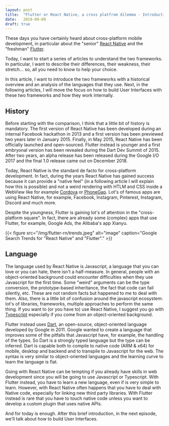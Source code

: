```yaml
---
layout: post
title:  "Flutter or React Native, a cross platfrom dilemma - Introduction - (Part 1)"
date:   2019-09-09
draft: true
---
```


These days you have certainly heard about cross-platform mobile development, in particular about the "senior" [React Native](https://facebook.github.io/react-native/) and the "freshman" [Flutter](https://flutter.dev/). 

Today, I want to start a series of articles to understand the two frameworks. In particular, I want to describe their differences, their weakness, their stretch... so, all you need to know to help your choice. 

In this article, I want to introduce the two frameworks with a historical overview and an analysis of the languages that they use. Next, in the following articles, I will move the focus on how to build User Interfaces with these two frameworks and how they work internally. 

## History

Before starting with the comparison, I think that a little bit of history is mandatory. The first version of React Native has been developed during an internal Facebook hackathon in 2013 and a first version has been previewed two years later in January 2015. Finally, in May 2015, React Native has been officially launched and open-sourced. Flutter instead is younger and a first embryonal version has been revealed during the Dart Dev Summit of 2015. After two years, an alpha release has been released during the Google I/O 2017 and the final 1.0 release came out on December 2018.

Today, React Native is the standard de facto for cross-platform development. In fact, during the years React Native has gained success because it can provide a "native feel" (in a following article I will explain how this is possible) and not a weird rendering with HTLM and CSS inside a WebView like for example [Cordova](https://cordova.apache.org/) or [PhoneGap](https://phonegap.com/). Lot's of famous apps are using React Native, for example, Facebook, Instagram, Pinterest, Instagram, Discord and much more. 

Despite the youngness, Flutter is gaining lot's of attention in the "cross-platform square". In fact, there are already some (complex) apps that use Flutter, for example, Google Ads, the Alibaba's app Xianyu. 

{{< figure src="/img/flutter-rn/trends.jpeg" alt="image" caption="Google Search Trends for \"React Native\" and \"Flutter\"." >}}

## Language 

The language used by React Native is Javascript, a language that you can love or you can hate, there isn't a half-measure. In general, people with an object-oriented background could encounter difficulties when they use Javascript for the first time. Some "weird" arguments can be the type conversion, the prototype-based inheritance, the fact that code can fail silently, etc. These are not random facts but happened to me to deal with them. Also, there is a little bit of confusion around the javascript ecosystem: lot's of libraries, frameworks, multiple approaches to perform the same thing. If you want to (or you have to) use React Native, I suggest you go with [Typescript](http://www.typescriptlang.org/) especially if you come from an object-oriented background. 

Flutter instead uses [Dart](https://dart.dev/), an open-source, object-oriented language developed by Google in 2011. Google wanted to create a language that improves some of the pitfalls that Javascript have, for example, the handling of the types. So Dart is a strongly typed language but the type can be inferred. Dart is capable both to compile to native code (ARM & x64) for mobile, desktop and backend and to transpile to Javascript for the web. The syntax is very similar to object-oriented languages and the learning curve to learn the language is flat.

Going with React Native can be tempting if you already have skills in web development since you will be going to use Javascript or Typescript. With Flutter instead, you have to learn a new language, even if is very simple to learn. However, with React Native often happens that you have to deal with Native code, especially for linking new third party libraries. With Flutter instead is rare that you have to touch native code unless you want to develop a custom plugin that uses native APIs.

And for today is enough. After this brief introduction, in the next episode, we'll talk about how to build User Interfaces.
